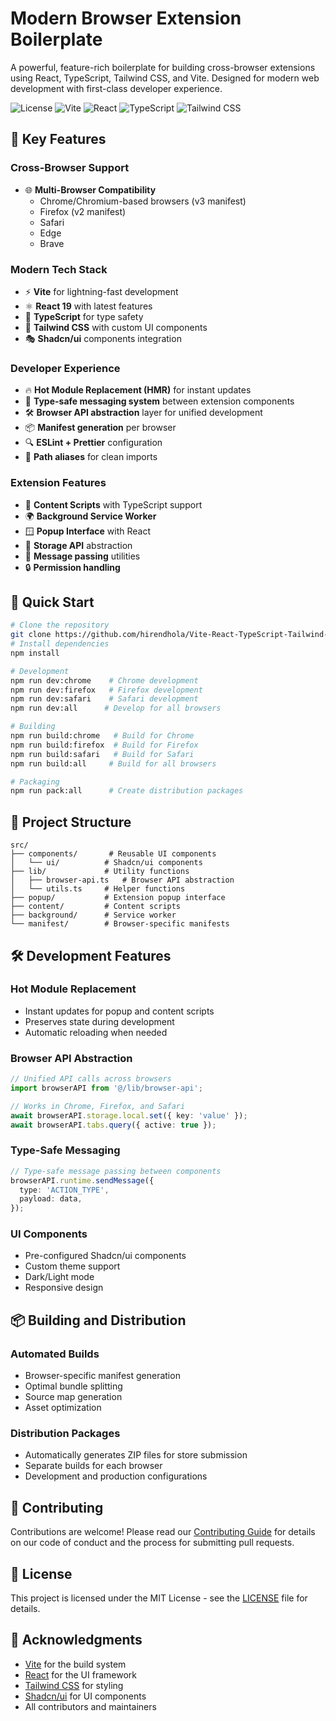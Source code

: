 # Modern Browser Extension Boilerplate

A powerful, feature-rich boilerplate for building cross-browser extensions using React, TypeScript, Tailwind CSS, and Vite. Designed for modern web development with first-class developer experience.

![License](https://img.shields.io/badge/license-MIT-blue.svg)
![Vite](https://img.shields.io/badge/Vite-Latest-646CFF?style=flat-square&logo=vite)
![React](https://img.shields.io/badge/React-Latest-61DAFB?style=flat-square&logo=react)
![TypeScript](https://img.shields.io/badge/TypeScript-Latest-3178C6?style=flat-square&logo=typescript)
![Tailwind CSS](https://img.shields.io/badge/Tailwind_CSS-Latest-38B2AC?style=flat-square&logo=tailwind-css)

## 🌟 Key Features

### Cross-Browser Support

- 🌐 **Multi-Browser Compatibility**
  - Chrome/Chromium-based browsers (v3 manifest)
  - Firefox (v2 manifest)
  - Safari
  - Edge
  - Brave

### Modern Tech Stack

- ⚡ **Vite** for lightning-fast development
- ⚛️ **React 19** with latest features
- 🔷 **TypeScript** for type safety
- 🎨 **Tailwind CSS** with custom UI components
- 🎭 **Shadcn/ui** components integration

### Developer Experience

- 🔥 **Hot Module Replacement (HMR)** for instant updates
- 🧪 **Type-safe messaging system** between extension components
- 🛠️ **Browser API abstraction** layer for unified development
- 📦 **Manifest generation** per browser
- 🔍 **ESLint + Prettier** configuration
- 🎯 **Path aliases** for clean imports

### Extension Features

- 🔌 **Content Scripts** with TypeScript support
- 🌍 **Background Service Worker**
- 🪟 **Popup Interface** with React
- 💾 **Storage API** abstraction
- 📨 **Message passing** utilities
- 🔒 **Permission handling**

## 🚀 Quick Start

```bash
# Clone the repository
git clone https://github.com/hirendhola/Vite-React-TypeScript-Tailwind-CSS-Extension-Boilerplate.git
# Install dependencies
npm install

# Development
npm run dev:chrome    # Chrome development
npm run dev:firefox   # Firefox development
npm run dev:safari    # Safari development
npm run dev:all      # Develop for all browsers

# Building
npm run build:chrome   # Build for Chrome
npm run build:firefox  # Build for Firefox
npm run build:safari   # Build for Safari
npm run build:all     # Build for all browsers

# Packaging
npm run pack:all      # Create distribution packages
```

## 📁 Project Structure

```
src/
├── components/       # Reusable UI components
│   └── ui/          # Shadcn/ui components
├── lib/             # Utility functions
│   ├── browser-api.ts   # Browser API abstraction
│   └── utils.ts     # Helper functions
├── popup/           # Extension popup interface
├── content/         # Content scripts
├── background/      # Service worker
└── manifest/        # Browser-specific manifests
```

## 🛠️ Development Features

### Hot Module Replacement

- Instant updates for popup and content scripts
- Preserves state during development
- Automatic reloading when needed

### Browser API Abstraction

```typescript
// Unified API calls across browsers
import browserAPI from '@/lib/browser-api';

// Works in Chrome, Firefox, and Safari
await browserAPI.storage.local.set({ key: 'value' });
await browserAPI.tabs.query({ active: true });
```

### Type-Safe Messaging

```typescript
// Type-safe message passing between components
browserAPI.runtime.sendMessage({
  type: 'ACTION_TYPE',
  payload: data,
});
```

### UI Components

- Pre-configured Shadcn/ui components
- Custom theme support
- Dark/Light mode
- Responsive design

## 📦 Building and Distribution

### Automated Builds

- Browser-specific manifest generation
- Optimal bundle splitting
- Source map generation
- Asset optimization

### Distribution Packages

- Automatically generates ZIP files for store submission
- Separate builds for each browser
- Development and production configurations

## 🤝 Contributing

Contributions are welcome! Please read our [Contributing Guide](CONTRIBUTING.md) for details on our code of conduct and the process for submitting pull requests.

## 📄 License

This project is licensed under the MIT License - see the [LICENSE](LICENSE) file for details.

## 🙏 Acknowledgments

- [Vite](https://vitejs.dev/) for the build system
- [React](https://react.dev/) for the UI framework
- [Tailwind CSS](https://tailwindcss.com/) for styling
- [Shadcn/ui](https://ui.shadcn.com/) for UI components
- All contributors and maintainers
